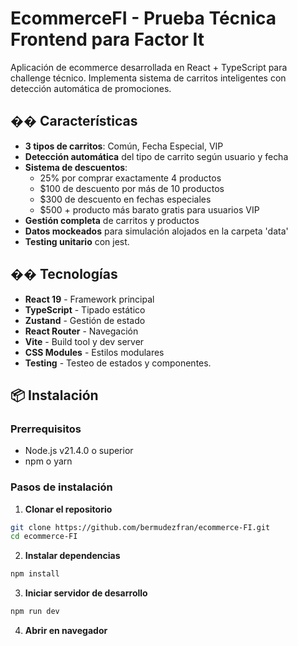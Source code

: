 # EcommerceFI - Prueba Técnica Frontend para Factor It

Aplicación de ecommerce desarrollada en React + TypeScript para challenge técnico. 
Implementa sistema de carritos inteligentes con detección automática de promociones.

## �� Características

- **3 tipos de carritos**: Común, Fecha Especial, VIP
- **Detección automática** del tipo de carrito según usuario y fecha
- **Sistema de descuentos**:
  - 25% por comprar exactamente 4 productos
  - $100 de descuento por más de 10 productos
  - $300 de descuento en fechas especiales
  - $500 + producto más barato gratis para usuarios VIP
- **Gestión completa** de carritos y productos
- **Datos mockeados** para simulación alojados en la carpeta 'data'
- **Testing unitario** con jest.

## ��️ Tecnologías

- **React 19** - Framework principal
- **TypeScript** - Tipado estático
- **Zustand** - Gestión de estado
- **React Router** - Navegación
- **Vite** - Build tool y dev server
- **CSS Modules** - Estilos modulares
- **Testing** - Testeo de estados y componentes.

## 📦 Instalación

### Prerrequisitos
- Node.js v21.4.0 o superior
- npm o yarn

### Pasos de instalación

1. **Clonar el repositorio**
```bash
git clone https://github.com/bermudezfran/ecommerce-FI.git
cd ecommerce-FI
```

2. **Instalar dependencias**
```bash
npm install
```

3. **Iniciar servidor de desarrollo**
```bash
npm run dev
```

4. **Abrir en navegador**
